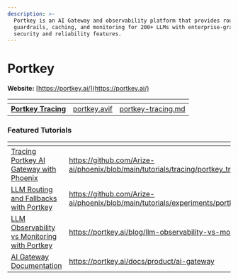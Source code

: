 ```yaml
---
description: >-
  Portkey is an AI Gateway and observability platform that provides routing, 
  guardrails, caching, and monitoring for 200+ LLMs with enterprise-grade 
  security and reliability features.
---
```


# Portkey

**Website:** [https://portkey.ai/](https://portkey.ai/)

<table data-card-size="large" data-view="cards"><thead><tr><th></th><th data-hidden data-card-cover data-type="files"></th><th data-hidden data-card-target data-type="content-ref"></th></tr></thead><tbody><tr><td><a href="portkey-tracing.md"><strong>Portkey Tracing</strong></a></td><td><a href="../../.gitbook/assets/portkey.avif">portkey.avif</a></td><td><a href="portkey-tracing.md">portkey-tracing.md</a></td></tr></tbody></table>

### Featured Tutorials

<table data-view="cards"><thead><tr><th></th><th data-hidden data-card-target data-type="content-ref"></th><th data-hidden data-card-cover data-type="files"></th></tr></thead><tbody><tr><td><a href="https://github.com/Arize-ai/phoenix/blob/main/tutorials/tracing/portkey_tracing_tutorial.ipynb">Tracing Portkey AI Gateway with Phoenix</a></td><td><a href="https://github.com/Arize-ai/phoenix/blob/main/tutorials/tracing/portkey_tracing_tutorial.ipynb">https://github.com/Arize-ai/phoenix/blob/main/tutorials/tracing/portkey_tracing_tutorial.ipynb</a></td><td><a href="../../.gitbook/assets/portkey_tracing.jpg">portkey_tracing.jpg</a></td></tr><tr><td><a href="https://github.com/Arize-ai/phoenix/blob/main/tutorials/experiments/portkey_llm_routing.ipynb">LLM Routing and Fallbacks with Portkey</a></td><td><a href="https://github.com/Arize-ai/phoenix/blob/main/tutorials/experiments/portkey_llm_routing.ipynb">https://github.com/Arize-ai/phoenix/blob/main/tutorials/experiments/portkey_llm_routing.ipynb</a></td><td><a href="../../.gitbook/assets/portkey_routing.jpg">portkey_routing.jpg</a></td></tr><tr><td><a href="https://portkey.ai/blog/llm-observability-vs-monitoring">LLM Observability vs Monitoring with Portkey</a></td><td><a href="https://portkey.ai/blog/llm-observability-vs-monitoring">https://portkey.ai/blog/llm-observability-vs-monitoring</a></td><td><a href="../../.gitbook/assets/portkey_observability.jpg">portkey_observability.jpg</a></td></tr><tr><td><a href="https://portkey.ai/docs/product/ai-gateway">AI Gateway Documentation</a></td><td><a href="https://portkey.ai/docs/product/ai-gateway">https://portkey.ai/docs/product/ai-gateway</a></td><td><a href="../../.gitbook/assets/portkey_gateway.jpg">portkey_gateway.jpg</a></td></tr></tbody></table> 
